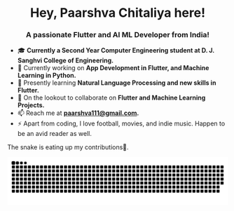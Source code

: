 <h1 align="center">Hey, Paarshva Chitaliya here!</h1>
<h3 align="center">A passionate Flutter and AI ML Developer from India!</h3>

- 🎓 **Currently a Second Year Computer Engineering student at D. J. Sanghvi College of Engineering.**
- 🔭 Currently working on **App Development in Flutter, and Machine Learning in Python.**
- 🌱 Presently learning **Natural Language Processing and new skills in Flutter.**
- 👯 On the lookout to collaborate on **Flutter and Machine Learning Projects.**
- 📫 Reach me at **paarshva111@gmail.com.**
- ⚡ Apart from coding, I love football, movies, and indie music. Happen to be an avid reader as well.




The snake is eating up my contributions🐍.
<p align="center">
  <img  src="https://raw.githubusercontent.com/Elanza-48/Elanza-48/main/resources/img/github-contribution-grid-snake.svg"
    alt="example" />
</p>
<br>

<p align="left"> <a href="https://twitter.com/" target="blank"><img
      src="https://img.shields.io/twitter/follow/?logo=twitter&style=for-the-badge&theme=nightowl" alt="" /></a> </p>
